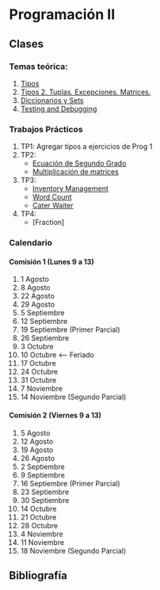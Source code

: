 # Programación II

## Clases

### Temas teórica:
1. [Tipos](classes/Class-01.slides.html)
2. [Tipos 2. Tuplas. Excepciones. Matrices.](classes/Class-02.slides.html)
3. [Diccionarios y Sets](classes/Class-03.slides.html)
4. [Testing and Debugging](classes/Class-04.slides.html)



### Trabajos Prácticos
1. TP1: Agregar tipos a ejercicios de Prog 1
2. TP2:
   - [Ecuación de Segundo Grado](exercises/tp1/eq-snd-grade.md)
	- [Multiplicación de matrices](exercises/matrix/README.md)
3. TP3:
   - [Inventory Management](http://facultaddeingenieria.duckdns.org:3020/tracks/exercism-prog2-track/exercises/tp-3-inventory-management)
   - [Word Count](http://facultaddeingenieria.duckdns.org:3020/tracks/exercism-prog2-track/exercises/tp-3-word-count)
   - [Cater Waiter](http://facultaddeingenieria.duckdns.org:3020/tracks/exercism-prog2-track/exercises/tp-3-cater-waiter)
4. TP4:
	- [Fraction]  

### Calendario
#### Comisión 1 (Lunes 9 a 13)

1. 1 Agosto
2. 8 Agosto
3. 22 Agosto 
4. 29 Agosto 
5. 5 Septiembre 
6. 12 Septiembre 
7. 19 Septiembre (Primer Parcial)
8. 26 Septiembre 
9. 3 Octubre 
10. 10 Octubre <-- Feriado
11. 17 Octubre 
12. 24 Octubre
13. 31 Octubre 
14. 7 Noviembre
15. 14 Noviembre (Segundo Parcial)

#### Comisión 2 (Viernes 9 a 13)

1. 5 Agosto
2. 12 Agosto
3. 19 Agosto
4. 26 Agosto
5. 2 Septiembre
6. 9 Septiembre
7. 16 Septiembre  (Primer Parcial) 
8. 23 Septiembre
9. 30 Septiembre
10. 14 Octubre
11. 21 Octubre
12. 28 Octubre
13. 4 Noviembre 
14. 11 Noviembre 
15. 18 Noviembre (Segundo Parcial)


## Bibliografía




